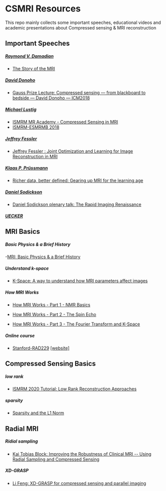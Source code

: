 # CSMRI Resources
This repo mainly collects some important speeches, educational videos and academic presentations about Compressed sensing & MRI reconstruction 

## Important Speeches <by important people in the field>

##### [Raymond V. Damadian](https://en.wikipedia.org/wiki/Raymond_Damadian)

- [The Story of the MRI](https://youtu.be/lVOyerAgNUY)

##### [David Donoho](https://en.wikipedia.org/wiki/David_Donoho)

- [Gauss Prize Lecture: Compressed sensing — from blackboard to bedside — David Donoho — ICM2018](https://youtu.be/mr-oT5gMboM)

##### [Michael Lustig](https://people.eecs.berkeley.edu/~mlustig/)

- [ISMRM MR Academy - Compressed Sensing in MRI](https://youtu.be/AP6JczMW8C8)
- [ISMRM-ESMRMB 2018](https://www.ismrm.org/18/plenaryvideos/04-Tuesday/04-Tuesday.mp4)

##### [Jeffrey Fessler](https://web.eecs.umich.edu/~fessler/)

- [Jeffrey Fessler : Joint Optimization and Learning for Image Reconstruction in MRI](https://youtu.be/sLFOf5EvVAs)


##### [Klaas P. Prüssmann](https://ee.ethz.ch/the-department/people-a-z/person-detail.NjE3Njg=.TGlzdC8zMjc5LC0xNjUwNTg5ODIw.html)

- [Richer data, better defined: Gearing up MRI for the learning age](https://video.midl.io/2022/keynote3.mp4)

##### [Daniel Sodickson]()
- [Daniel Sodickson plenary talk: The Rapid Imaging Renaissance](https://youtu.be/oypRDAENn_E)

[//]: # (- [SMASH]&#40;&#41;)

##### [UECKER]()

[//]: # (- [ESPIRiT]&#40;&#41;)


## MRI Basics

##### Basic Physics & a Brief History
-[MRI: Basic Physics & a Brief History](https://youtu.be/djAxjtN_7VE)

##### Understand k-space
- [K-Space: A way to understand how MRI parameters affect images](https://youtu.be/QHtZR0mtB80)

##### How MRI Works
- [How MRI Works - Part 1 - NMR Basics](https://youtu.be/TQegSF4ZiIQ)

- [How MRI Works - Part 2 - The Spin Echo](https://youtu.be/M7yh0To6Wbs)

- [How MRI Works - Part 3 - The Fourier Transform and K-Space](https://youtu.be/R_4GuyJTzMo)

##### Online course

- [Stanford-RAD229](https://youtu.be/dNpILrLUvKs) [[website]](https://web.stanford.edu/class/rad229/index.html)


## Compressed Sensing Basics

##### low rank

- [ISMRM 2020 Tutorial: Low Rank Reconstruction Approaches](https://youtu.be/NzI_7SGd848)

##### sparsity

- [Sparsity and the L1 Norm](https://youtu.be/76B5cMEZA4Y)



## Radial MRI
##### Ridial sampling
- [Kai Tobias Block: Improving the Robustness of Clinical MRI -- Using Radial Sampling and Compressed Sensing](https://youtu.be/r5FJJBniDuU)
##### XD-GRASP
- [Li Feng: XD-GRASP for compressed sensing and parallel imaging](https://youtu.be/cG6paZY4yQ8)